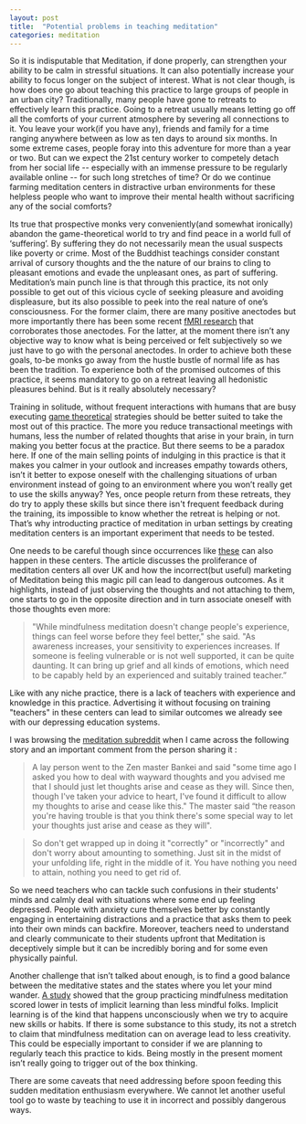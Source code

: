 ```yaml
---
layout: post
title:  "Potential problems in teaching meditation"
categories: meditation
---
```


So it is indisputable that Meditation, if done properly, can strengthen your ability to be calm in stressful situations. It can also potentially increase your ability to focus longer on the subject of interest. What is not clear though, is how does one go about teaching this practice to large groups of people in an urban city? Traditionally, many people have gone to retreats to effectively learn this practice. Going to a retreat usually means letting go off all the comforts of your current atmosphere by severing all connections to it. You leave your work(if you have any), friends and family for a time ranging anywhere between as low as ten days to around six months. In some extreme cases, people foray into this adventure for more than a year or two. But can we expect the 21st century worker to competely detach from her social life -- especially with an immense pressure to be regularly available online -- for such long stretches of time? Or do we continue farming meditation centers in distractive urban environments for these helpless people who want to improve their mental health without sacrificing any of the social comforts?

Its true that prospective monks very conveniently(and somewhat ironically) abandon the game-theoretical world to try and find peace in a world full of ‘suffering’. By suffering they do not necessarily mean the usual suspects like poverty or crime. Most of the Buddhist teachings consider constant arrival of cursory thoughts and the the nature of our brains to cling to pleasant emotions and evade the unpleasant ones, as part of suffering. Meditation’s main punch line is that through this practice, its not only possible to get out of this vicious cycle of seeking pleasure and avoiding displeasure, but its also possible to peek into the real nature of one’s consciousness. For the former claim, there are many positive anectodes but more importantly there has been some recent [fMRI research](http://www.ncbi.nlm.nih.gov/pmc/articles/PMC3485650/) that corroborates those anectodes. For the latter, at the moment there isn’t any objective way to know what is being perceived or felt subjectively so we just have to go with the personal anectodes. In order to achieve both these goals, to-be monks go away from the hustle bustle of normal life as has been the tradition. To experience both of the promised outcomes of this practice, it seems mandatory to go on a retreat leaving all hedonistic pleasures behind. But is it really absolutely necessary? 

Training in solitude, without frequent interactions with humans that are busy executing [game theoretical](http://plato.stanford.edu/entries/game-theory/) strategies should be better suited to take the most out of this practice. The more you reduce transactional meetings with humans, less the number of related thoughts that arise in your brain, in turn making you better focus at the practice. But there seems to be a paradox here. If one of the main selling points of indulging in this practice is that it makes you calmer in your outlook and increases empathy towards others, isn’t it better to expose oneself with the challenging situations of urban environment instead of going to an environment where you won’t really get to use the skills anyway? Yes, once people return from these retreats, they do try to apply these skills but since there isn't frequent feedback during the training, its impossible to know whether the retreat is helping or not. That’s why introducting practice of meditation in urban settings by creating meditation centers is an important experiment that needs to be tested. 

One needs to be careful though since occurrences like <u>[these](http://www.theguardian.com/society/2014/aug/25/mental-health-meditation)</u> can also happen in these centers. The article discusses the proliferance of meditation centers all over UK and how the incorrect(but useful) marketing of Meditation being this magic pill can lead to dangerous outcomes. As it highlights, instead of just observing the thoughts and not attaching to them, one starts to go in the opposite direction and in turn associate oneself with those thoughts even more:

>"While mindfulness meditation doesn't change people's experience, things can feel worse before they feel better," she said. "As awareness increases, your sensitivity to experiences increases. If someone is feeling vulnerable or is not well supported, it can be quite daunting. It can bring up grief and all kinds of emotions, which need to be capably held by an experienced and suitably trained teacher.”

Like with any niche practice, there is a lack of teachers with experience and knowledge in this practice. Advertising it without focusing on training "teachers" in these centers can lead to similar outcomes we already see with our depressing education systems.

I was browsing the [meditation subreddit](https://www.reddit.com/r/meditation) when I came across the following story and an important comment from the person sharing it :

>A lay person went to the Zen master Bankei and said "some time ago I asked you how to deal with wayward thoughts and you advised me that I should just let thoughts arise and cease as they will. Since then, though I've taken your advice to heart, I've found it difficult to allow my thoughts to arise and cease like this."
The master said “the reason you're having trouble is that you think there's some special way to let your thoughts just arise and cease as they will".

>So don't get wrapped up in doing it "correctly" or "incorrectly" and don't worry about amounting to something. Just sit in the midst of your unfolding life, right in the middle of it. You have nothing you need to attain, nothing you need to get rid of.

So we need teachers who can tackle such confusions in their students' minds and calmly deal with situations where some end up feeling depressed.  People with anxiety cure themselves better by constantly engaging in entertaining distractions and a practice that asks them to peek into their own minds can backfire. Moreover, teachers need to understand and clearly communicate to their students upfront that Meditation is deceptively simple but it can be incredibly boring and for some even physically painful. 


Another challenge that isn’t talked about enough, is to find a good balance between the meditative states and the states where you let your mind wander. [A study](http://www.eurekalert.org/pub_releases/2013-11/gumc-mii103113.php) showed that the group practicing mindfulness meditation scored lower in tests of implicit learning than less mindful folks. Implicit learning is of the kind that happens unconsciously when we try to acquire new skills or habits. If there is some substance to this study, its not a stretch to claim that mindfulness meditation can on average lead to less creativity. This could be especially important to consider if we are planning to regularly teach this practice to kids. Being mostly in the present moment isn’t really going to trigger out of the box thinking. 

There are some caveats that need addressing before spoon feeding this sudden meditation enthusiasm everywhere. We cannot let another useful tool go to waste by teaching to use it in incorrect and possibly dangerous ways. 

